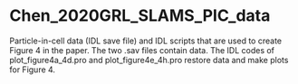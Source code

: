 # Chen_2020GRL_SLAMS_PIC_data
Particle-in-cell data (IDL save file) and IDL scripts that are used to create Figure 4 in the paper.
The two .sav files contain data.
The IDL codes of plot_figure4a_4d.pro and plot_figure4e_4h.pro restore data and make plots for Figure 4.
